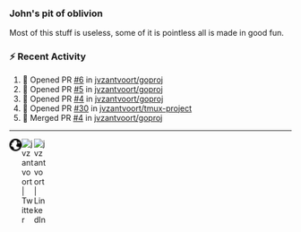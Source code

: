 ### John's pit of oblivion

Most of this stuff is useless, some of it is pointless all is made in good fun.

### :zap: Recent Activity

<!--START_SECTION:activity-->
1. 💪 Opened PR [#6](undefined) in [jvzantvoort/goproj](https://github.com/jvzantvoort/goproj)
2. 💪 Opened PR [#5](undefined) in [jvzantvoort/goproj](https://github.com/jvzantvoort/goproj)
3. 💪 Opened PR [#4](undefined) in [jvzantvoort/goproj](https://github.com/jvzantvoort/goproj)
4. 💪 Opened PR [#30](undefined) in [jvzantvoort/tmux-project](https://github.com/jvzantvoort/tmux-project)
5. 🎉 Merged PR [#4](https://github.com/jvzantvoort/goproj/pull/4) in [jvzantvoort/goproj](https://github.com/jvzantvoort/goproj)
<!--END_SECTION:activity-->

---

[<img align="left" alt="jvzantvoort.org" width="22px" src="https://raw.githubusercontent.com/iconic/open-iconic/master/svg/globe.svg" />][website]
[<img align="left" alt="jvzantvoort | Twitter" width="22px" src="https://cdn.jsdelivr.net/npm/simple-icons@v3/icons/twitter.svg" />][twitter]
[<img align="left" alt="jvzantvoort | LinkedIn" width="22px" src="https://cdn.jsdelivr.net/npm/simple-icons@v3/icons/linkedin.svg" />][linkedin]


[website]: https://vanzantvoort.org/
[twitter]: https://twitter.com/jvanzantvoort
[linkedin]: https://www.linkedin.com/in/johnvanzantvoort/
